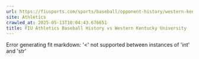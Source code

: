 ```yaml
---
url: https://fiusports.com/sports/baseball/opponent-history/western-kentucky-university/420
site: Athletics
crawled_at: 2025-05-13T10:04:43.676651
title: FIU Athletics Baseball History vs Western Kentucky University
---
```


Error generating fit markdown: '<' not supported between instances of 'int' and 'str'